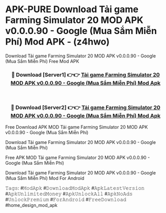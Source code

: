 # APK-PURE Download Tải game Farming Simulator 20 MOD APK v0.0.0.90 - Google (Mua Sắm Miễn Phí) Mod APK - (z4hwo)
Download Tải game Farming Simulator 20 MOD APK v0.0.0.90 - Google (Mua Sắm Miễn Phí) Free Mod APK

<div align="center">
<h3>🔴 Download [Server1] 👉👉 <a href="https://apk-comot.site?title=Tải_game_Farming_Simulator_20_MOD_APK_v0.0.0.90_-_Google_(Mua_Sắm_Miễn_Phí)">Tải game Farming Simulator 20 MOD APK v0.0.0.90 - Google (Mua Sắm Miễn Phí) Mod Apk</a></h3><br>

<h3>🔴 Download [Server2] 👉👉 <a href="https://apk-comot.site?title=Tải_game_Farming_Simulator_20_MOD_APK_v0.0.0.90_-_Google_(Mua_Sắm_Miễn_Phí)">Tải game Farming Simulator 20 MOD APK v0.0.0.90 - Google (Mua Sắm Miễn Phí) Mod Apk</a></h3>
</div>


Free Download APK MOD Tải game Farming Simulator 20 MOD APK v0.0.0.90 - Google (Mua Sắm Miễn Phí)

Download Tải game Farming Simulator 20 MOD APK v0.0.0.90 - Google (Mua Sắm Miễn Phí) 

Free APK MOD Tải game Farming Simulator 20 MOD APK v0.0.0.90 - Google (Mua Sắm Miễn Phí) 

Download Tải game Farming Simulator 20 MOD APK v0.0.0.90 - Google (Mua Sắm Miễn Phí) Mod For Android

𝚃𝚊𝚐𝚜: #𝙼𝚘𝚍𝙰𝚙𝚔 #𝙳𝚘𝚠𝚗𝚕𝚘𝚊𝚍𝙼𝚘𝚍𝙰𝚙𝚔 #𝙰𝚙𝚔𝙻𝚊𝚝𝚎𝚜𝚝𝚅𝚎𝚛𝚜𝚒𝚘𝚗 #𝙰𝚙𝚔𝚄𝚗𝚕𝚒𝚖𝚒𝚝𝚎𝚍𝙼𝚘𝚗𝚎𝚢 #𝙰𝚙𝚔𝚄𝚗𝚕𝚘𝚌𝚔𝙰𝚕𝚕 #𝙰𝚙𝚔𝙽𝚘𝙰𝚍𝚜 #𝚄𝚗𝚕𝚘𝚌𝚔𝙿𝚛𝚎𝚖𝚒𝚞𝚖 #𝙵𝚘𝚛𝙰𝚗𝚍𝚛𝚘𝚒𝚍 #𝙵𝚛𝚎𝚎𝙳𝚘𝚠𝚗𝚕𝚘𝚊𝚍 #home_design_mod_apk